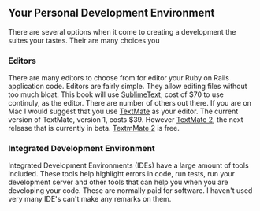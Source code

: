 ## Your Personal Development EnvironmentThere are several options when it come to creating a development the suites your tastes. Their are many choices you### EditorsThere are many editors to choose from for editor your Ruby on Rails application code. Editors are fairly simple. They allow editing files without too much bloat. This book will use [SublimeText](http://sublimetext.com), cost of $70 to use continuly, as the editor. There are number of others out there. If you are on Mac I would suggest that you use [TextMate](http://macromates.com) as your editor. The current version of TextMate, version 1, costs $39. However [TextMate 2](https://github.com/textmate/texmate/), the next release that is currently in beta. [TextmMate 2](https://github.com/textmate/texmate/) is free.### Integrated Development EnvironmentIntegrated Development Environments (IDEs) have a large amount of tools included. These tools help highlight errors in code, run tests, run your development server and other tools that can help you when you are developing your code. These are normally paid for software. I haven't used very many IDE's can't make any remarks on them.